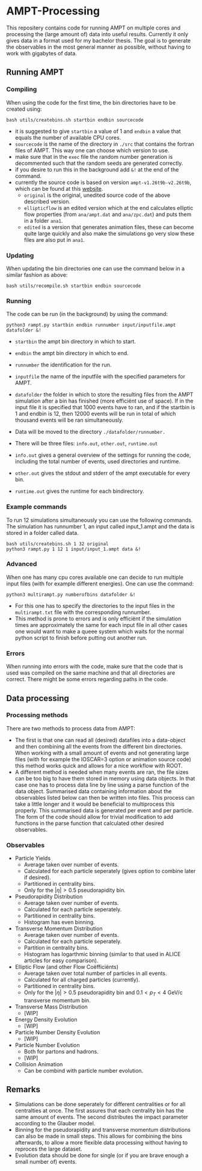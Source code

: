 # AMPT-Processing
This repositery contains code for running AMPT on multiple cores and processing the (large amount of) data into useful results. Currently it only gives data in a format used for my bachelor thesis. The goal is to generate the observables in the most general manner as possible, without having to work with gigabytes of data.

## Running AMPT

### Compiling
When using the code for the first time, the bin directories have to be created using:
```shell
bash utils/createbins.sh startbin endbin sourcecode
```
* it is suggested to give ```startbin``` a value of 1 and ```endbin``` a value that equals the number of available CPU cores.
* ```sourcecode``` is the name of the directory in ```./src``` that contains the fortran files of AMPT. This way one can choose which version to use.
* make sure that in the ```exec``` file the random number generation is decommented such that the random seeds are generated correctly.
* if you desire to run this in the background add ```&!``` at the end of the command.
* currently the source code is based on version ```ampt-v1.26t9b-v2.26t9b```, which can be found at this [website](https://myweb.ecu.edu/linz/ampt/).
  * ```original``` is the original, unedited source code of the above described version.
  * ```ellipticflow``` is an edited version which at the end calculates elliptic flow properties (from ```ana/ampt.dat``` and ```ana/zpc.dat```) and puts them in a folder ```ana1```.
  * ```edited``` is a version that generates animation files, these can become quite large quickly and also make the simulations go very slow these files are also put in ```ana1```.

### Updating
When updating the bin directories one can use the command below in a similar fashion as above:
```shell
bash utils/recompile.sh startbin endbin sourcecode
```
### Running
The code can be run (in the background) by using the command: 
```shell
python3 rampt.py startbin endbin runnumber input/inputfile.ampt datafolder &!
```
* ```startbin```   the ampt bin directory in which to start.
* ```endbin```     the ampt bin directory in which to end.
* ```runnumber```  the identification for the run.
* ```inputfile```  the name of the inputfile with the specified parameters for AMPT.
* ```datafolder``` the folder in which to store the resulting files from the AMPT simulation after a bin has finished (more efficiënt use of space).
If in the input file it is specified that 1000 events have to ran, and if the startbin is 1 and endbin is 12, then 12000 events will be run in total of which thousand events will be ran simultaneously.

* Data will be moved to the directory ```./datafolder/runnumber.```
* There will be three files: ```info.out```, ```other.out```, ```runtime.out```
* ```info.out``` gives a general overview of the settings for running the code, including the total number of events, used directories and runtime.
* ```other.out``` gives the stdout and stderr of the ampt executable for every bin.
* ```runtime.out``` gives the runtime for each bindirectory.

### Example commands
To run 12 simulations simultaneously you can use the following commands. The simulation has runnumber 1, an input called input_1.ampt and the data is stored in a folder called data.
```
bash utils/createbins.sh 1 32 original
python3 rampt.py 1 12 1 input/input_1.ampt data &!
```

### Advanced
When one has many cpu cores available one can decide to run multiple input files (with for example different energies). One can use the command:
```shell
python3 multirampt.py numberofbins datafolder &!
```
* For this one has to specify the directories to the input files in the ```multirampt.txt``` file with the corresponding runnumber.
* This method is prone to errors and is only efficiënt if the simulation times are approximately the same for each input file in all other cases one would want to make a queee system which waits for the normal python script to finish before putting out another run.

### Errors
When running into errors with the code, make sure that the code that is used was compiled on the same machine and that all directories are correct. There might be some errors regarding paths in the code.

## Data processing
### Processing methods
There are two methods to process data from AMPT:
* The first is that one can read all (desired) datafiles into a data-object and then combining all the events from the different bin directories. When working with a small amount of events and not generating large files (with for example the IOSCAR=3 option or animation source code) this method works quick and allows for a nice workflow with ROOT.
* A different method is needed when many events are ran, the file sizes can be too big to have them stored in memory using data objects. In that case one has to process data line by line using a parse function of the data object. Summarised data containing information about the observables listed below can then be written into files. This process can take a little longer and it would be beneficial to multiprocess this properly. This summarised data is generated per event and per particle. The form of the code should allow for trivial modification to add functions in the parse function that calculated other desired observables.
### Observables
* Particle Yields
  * Average taken over number of events.
  * Calculated for each particle seperately (gives option to combine later if desired).
  * Partitioned in centrality bins.
  * Only for the $\left \lvert\eta\right \rvert>0.5$ pseudorapidity bin.
* Pseudorapidity Distribution
  * Average taken over number of events.
  * Calculated for each particle seperately.
  * Partitioned in centrality bins.
  * Histogram has even binning.
* Transverse Momentum Distribution
  * Average taken over number of events.
  * Calculated for each particle seperately.
  * Partition in centrality bins.
  * Histogram has logarthmic binning (similar to that used in ALICE articles for easy comparison).
* Elliptic Flow (and other Flow Coëfficiënts)
  * Average taken over total number of particles in all events.
  * Calculated for all charged particles (currently).
  * Partitioned in centrality bins.
  * Only for the $\left \lvert \eta \right \rvert>0.5$ pseudorapidity bin and $0.1 < p_T < 4$ GeV/c transverse momentum bin.
* Transverse Mass Distribution
  * [WIP]
* Energy Density Evolution
  * [WIP]
* Particle Number Density Evolution
  * [WIP]
* Particle Number Evolution
  * Both for partons and hadrons. 
  * [WIP]
* Collision Animation
  * Can be combind with particle number evolution.

## Remarks
* Simulations can be done seperately for different centralities or for all centralties at once. The first assures that each centrality bin has the same amount of events. The second distributes the impact parameter according to the Glauber model.
* Binning for the pseudorapidity and transverse momentum distributions can also be made in small steps. This allows for combining the bins afterwards, to allow a more flexible data processing without having to reproces the large dataset.
* Evolution data should be done for single (or if you are brave enough a small number of) events.

